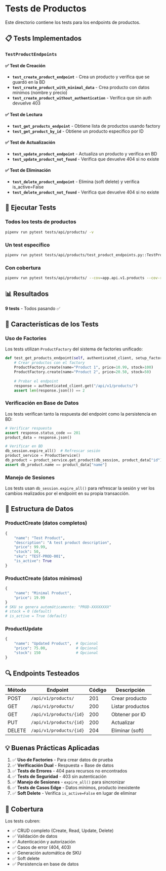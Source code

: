 # Tests de Productos

Este directorio contiene los tests para los endpoints de productos.

## 📋 Tests Implementados

### `TestProductEndpoints`

#### ✅ Test de Creación
- **`test_create_product_endpoint`** - Crea un producto y verifica que se guardó en la BD
- **`test_create_product_with_minimal_data`** - Crea producto con datos mínimos (nombre y precio)
- **`test_create_product_without_authentication`** - Verifica que sin auth devuelve 403

#### ✅ Test de Lectura
- **`test_get_products_endpoint`** - Obtiene lista de productos usando factory
- **`test_get_product_by_id`** - Obtiene un producto específico por ID

#### ✅ Test de Actualización
- **`test_update_product_endpoint`** - Actualiza un producto y verifica en BD
- **`test_update_product_not_found`** - Verifica que devuelve 404 si no existe

#### ✅ Test de Eliminación
- **`test_delete_product_endpoint`** - Elimina (soft delete) y verifica is_active=False
- **`test_delete_product_not_found`** - Verifica que devuelve 404 si no existe

## 🚀 Ejecutar Tests

### Todos los tests de productos
```bash
pipenv run pytest tests/api/products/ -v
```

### Un test específico
```bash
pipenv run pytest tests/api/products/test_product_endpoints.py::TestProductEndpoints::test_create_product_endpoint -v
```

### Con cobertura
```bash
pipenv run pytest tests/api/products/ --cov=app.api.v1.products --cov-report=term-missing
```

## 📊 Resultados

**9 tests** - Todos pasando ✅

## 🔧 Características de los Tests

### Uso de Factories
Los tests utilizan `ProductFactory` del sistema de factories unificado:

```python
def test_get_products_endpoint(self, authenticated_client, setup_factories):
    # Crear productos con el factory
    ProductFactory.create(name="Product 1", price=10.99, stock=100)
    ProductFactory.create(name="Product 2", price=20.50, stock=50)
    
    # Probar el endpoint
    response = authenticated_client.get("/api/v1/products/")
    assert len(response.json()) == 2
```

### Verificación en Base de Datos
Los tests verifican tanto la respuesta del endpoint como la persistencia en BD:

```python
# Verificar respuesta
assert response.status_code == 201
product_data = response.json()

# Verificar en BD
db_session.expire_all()  # Refrescar sesión
product_service = ProductService()
db_product = product_service.get_product(db_session, product_data["id"])
assert db_product.name == product_data["name"]
```

### Manejo de Sesiones
Los tests usan `db_session.expire_all()` para refrescar la sesión y ver los cambios realizados por el endpoint en su propia transacción.

## 📝 Estructura de Datos

### ProductCreate (datos completos)
```python
{
    "name": "Test Product",
    "description": "A test product description",
    "price": 99.99,
    "stock": 50,
    "sku": "TEST-PROD-001",
    "is_active": True
}
```

### ProductCreate (datos mínimos)
```python
{
    "name": "Minimal Product",
    "price": 19.99
}
# SKU se genera automáticamente: "PROD-XXXXXXXX"
# stock = 0 (default)
# is_active = True (default)
```

### ProductUpdate
```python
{
    "name": "Updated Product",  # Opcional
    "price": 75.00,             # Opcional
    "stock": 150                # Opcional
}
```

## 🔍 Endpoints Testeados

| Método | Endpoint | Código | Descripción |
|--------|----------|--------|-------------|
| POST | `/api/v1/products/` | 201 | Crear producto |
| GET | `/api/v1/products/` | 200 | Listar productos |
| GET | `/api/v1/products/{id}` | 200 | Obtener por ID |
| PUT | `/api/v1/products/{id}` | 200 | Actualizar |
| DELETE | `/api/v1/products/{id}` | 204 | Eliminar (soft) |

## 💡 Buenas Prácticas Aplicadas

1. ✅ **Uso de Factories** - Para crear datos de prueba
2. ✅ **Verificación Dual** - Respuesta + Base de datos
3. ✅ **Tests de Errores** - 404 para recursos no encontrados
4. ✅ **Tests de Seguridad** - 403 sin autenticación
5. ✅ **Manejo de Sesiones** - `expire_all()` para sincronizar
6. ✅ **Tests de Casos Edge** - Datos mínimos, producto inexistente
7. ✅ **Soft Delete** - Verifica `is_active=False` en lugar de eliminar

## 🎯 Cobertura

Los tests cubren:
- ✅ CRUD completo (Create, Read, Update, Delete)
- ✅ Validación de datos
- ✅ Autenticación y autorización
- ✅ Casos de error (404, 403)
- ✅ Generación automática de SKU
- ✅ Soft delete
- ✅ Persistencia en base de datos

